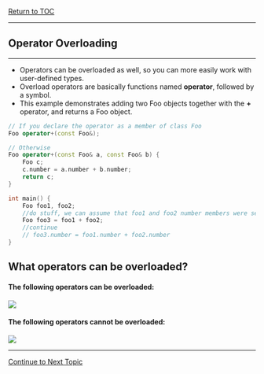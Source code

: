 <a href="https://github.com/CyberTrainingUSAF/10-Archive/blob/master/IQT-CPP_Programming/00-Table-of-Contents.md" > Return to TOC </a>

---

## Operator Overloading

---

* Operators can be overloaded as well, so you can more easily work with user-defined types. 
* Overload operators are basically functions named **operator**, followed by a symbol.
* This example demonstrates adding two Foo objects together with the **+** operator, and returns a Foo object. 

```cpp
// If you declare the operator as a member of class Foo
Foo operator+(const Foo&);

// Otherwise
Foo operator+(const Foo& a, const Foo& b) {
    Foo c;
    c.number = a.number + b.number;
    return c;
}

int main() {
    Foo foo1, foo2;
    //do stuff, we can assume that foo1 and foo2 number members were set
    Foo foo3 = foo1 + foo2;
    //continue
    // foo3.number = foo1.number + foo2.number
}
```

## What operators can be overloaded?

#### The following operators can be overloaded:

![](/IQT-CPP_Programming/assets/Capture.PNG)


#### The following operators cannot be overloaded:

![](/IQT-CPP_Programming/assets/capture2.PNG)

---

<a href="https://github.com/CyberTrainingUSAF/10-Archive/blob/master/IQT-CPP_Programming/ch04_Overloading_Templates/4.03_templates.md" > Continue to Next Topic </a>

